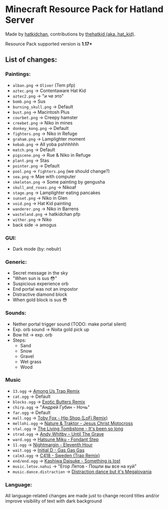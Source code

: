 # Minecraft Resource Pack for Hatland Server

Made by [hatkidchan](https://github.com/hatkidchan), contributions by [thehatkid (aka. hat\_kid)](https://github.com/thehatkid).

Resource Pack supported version is __1.17+__

## List of changes:
### Paintings:
 * `alban.png` -> `Oliver` (Tem pfp)
 * `aztec.png` -> Contentaware Hat Kid
 * `aztec2.png` -> "и че это"
 * `bomb.png` -> Sus
 * `burning_skull.png` -> Default
 * `bust.png` -> Macintosh Plus
 * `courbet.png` -> Creepy hamster
 * `creebet.png` -> Niko in mines
 * `donkey_kong.png` -> Default
 * `fighters.png` -> Niko in Refuge
 * `graham.png` -> Lamplighter moment
 * `kebab.png` -> All yoba pshhhhhh
 * `match.png` -> Default
 * `pigscene.png` -> Rue & Niko in Refuge
 * `plant.png` -> Stas
 * `pointer.png` -> Default
 * `pool.png` -> `fighters.png` (we should change?)
 * `sea.png` -> Mae with computer
 * `skeleton.png` -> Some painting by gengusha
 * `skull_and_roses.png` -> Nikoaf
 * `stage.png` -> Lamplighter eating pancakes
 * `sunset.png` -> Niko in Glen
 * `void.png` -> Hat Kid painting
 * `wanderer.png` -> Niko in Barrens
 * `wasteland.png` -> hatkidchan pfp
 * `wither.png` -> Niko
 * back side -> amogus

### GUI:
 * Dark mode (by: nebulr)

### Generic:
 * Secret message in the sky
 * "When sun is sus :flushed:"
 * Suspicious experience orb
 * End portal was not an impostor
 * Distractive diamond block
 * When gold block is sus :flushed:

### Sounds:
 * Nether portal trigger sound (TODO: make portal silent)
 * Exp. orb sound -> Noita gold pick up
 * Bow hit -> exp. orb
 * Steps:
   * Sand
   * Snow
   * Gravel
   * Wet grass
   * Wood

### Music
 * `13.ogg` -> [Among Us Trap Remix](http://youtu.be/grd-K33tOSM)
 * `cat.ogg` -> Default
 * `blocks.ogg` -> [Exotic Butters Remix](https://youtu.be/kY1kbCDwHIg)
 * `chirp.ogg` -> "Андрей Губин - Ночь"
 * `far.ogg` -> Default
 * `mall.ogg` -> [Toby Fox - Hip Shop (LoFi Remix)](https://youtu.be/BiaFMRv7Ct8)
 * `mellohi.ogg` -> [Nature & Traktor - Jesus Christ Motocross](https://youtu.be/At6JxWg7Rk8)
 * `stal.ogg` -> [The Living Tombstone - It's been so long](https://youtu.be/dy9ugPD6_AE)
 * `strad.ogg` -> [Andy Whitby – Until The Grave](https://youtu.be/aUh0-eFm_nM)
 * `ward.ogg` -> [Hatsune Miku - Fondant Step](https://youtu.be/vNhvnj33foU)
 * `11.ogg` -> [Nightmargin - Eleventh Hour](https://youtu.be/pVX8bdYCAUo)
 * `wait.ogg` -> [Initial D - Gas Gas Gas](https://youtu.be/atuFSv2bLa8)
 * `calm3.ogg` -> [C418 - Sweden (Trap Remix)](https://youtu.be/rgZ56QGwxp0)
 * `end/end.ogg` -> [Kashiwa Daisuke - Something is lost](https://youtu.be/UZ5PJij0lGI)
 * `music.letov.nahui` -> "Егор Летов - Пошли вы все на хуй"
 * `music.dance.distraction` -> [Distraction dance but it's Megalovania](https://youtu.be/SvTWKhmVous)

### Language:
All language-related changes are made just to change record titles and/or
improve visibility of text with dark background
